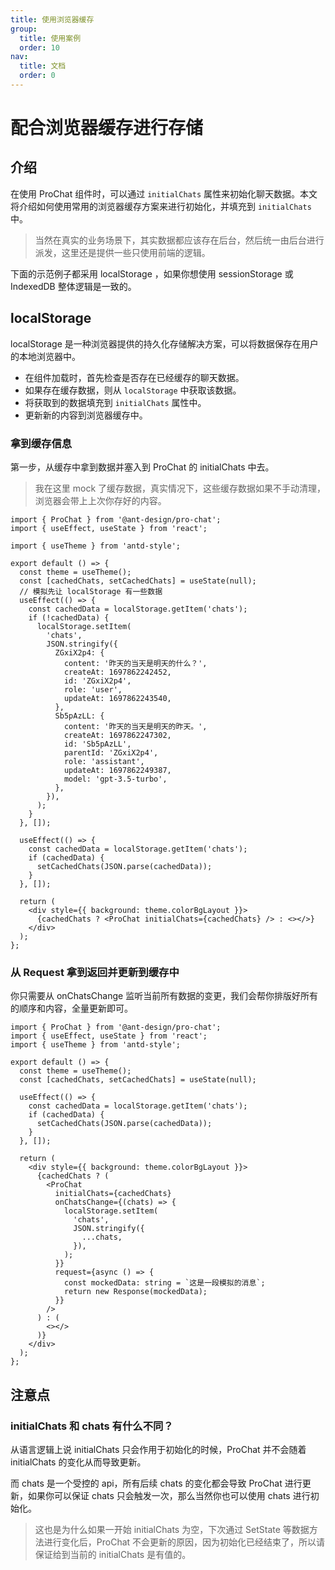 ```yaml
---
title: 使用浏览器缓存
group:
  title: 使用案例
  order: 10
nav:
  title: 文档
  order: 0
---
```


# 配合浏览器缓存进行存储

## 介绍

在使用 ProChat 组件时，可以通过 `initialChats` 属性来初始化聊天数据。本文将介绍如何使用常用的浏览器缓存方案来进行初始化，并填充到 `initialChats` 中。

> 当然在真实的业务场景下，其实数据都应该存在后台，然后统一由后台进行派发，这里还是提供一些只使用前端的逻辑。

下面的示范例子都采用 localStorage ，如果你想使用 sessionStorage 或 IndexedDB 整体逻辑是一致的。

## localStorage

localStorage 是一种浏览器提供的持久化存储解决方案，可以将数据保存在用户的本地浏览器中。

- 在组件加载时，首先检查是否存在已经缓存的聊天数据。
- 如果存在缓存数据，则从 `localStorage` 中获取该数据。
- 将获取到的数据填充到 `initialChats` 属性中。
- 更新新的内容到浏览器缓存中。

### 拿到缓存信息

第一步，从缓存中拿到数据并塞入到 ProChat 的 initialChats 中去。

> 我在这里 mock 了缓存数据，真实情况下，这些缓存数据如果不手动清理，浏览器会带上上次你存好的内容。

```tsx
import { ProChat } from '@ant-design/pro-chat';
import { useEffect, useState } from 'react';

import { useTheme } from 'antd-style';

export default () => {
  const theme = useTheme();
  const [cachedChats, setCachedChats] = useState(null);
  // 模拟先让 localStorage 有一些数据
  useEffect(() => {
    const cachedData = localStorage.getItem('chats');
    if (!cachedData) {
      localStorage.setItem(
        'chats',
        JSON.stringify({
          ZGxiX2p4: {
            content: '昨天的当天是明天的什么？',
            createAt: 1697862242452,
            id: 'ZGxiX2p4',
            role: 'user',
            updateAt: 1697862243540,
          },
          Sb5pAzLL: {
            content: '昨天的当天是明天的昨天。',
            createAt: 1697862247302,
            id: 'Sb5pAzLL',
            parentId: 'ZGxiX2p4',
            role: 'assistant',
            updateAt: 1697862249387,
            model: 'gpt-3.5-turbo',
          },
        }),
      );
    }
  }, []);

  useEffect(() => {
    const cachedData = localStorage.getItem('chats');
    if (cachedData) {
      setCachedChats(JSON.parse(cachedData));
    }
  }, []);

  return (
    <div style={{ background: theme.colorBgLayout }}>
      {cachedChats ? <ProChat initialChats={cachedChats} /> : <></>}
    </div>
  );
};
```

### 从 Request 拿到返回并更新到缓存中

你只需要从 onChatsChange 监听当前所有数据的变更，我们会帮你排版好所有的顺序和内容，全量更新即可。

```tsx
import { ProChat } from '@ant-design/pro-chat';
import { useEffect, useState } from 'react';
import { useTheme } from 'antd-style';

export default () => {
  const theme = useTheme();
  const [cachedChats, setCachedChats] = useState(null);

  useEffect(() => {
    const cachedData = localStorage.getItem('chats');
    if (cachedData) {
      setCachedChats(JSON.parse(cachedData));
    }
  }, []);

  return (
    <div style={{ background: theme.colorBgLayout }}>
      {cachedChats ? (
        <ProChat
          initialChats={cachedChats}
          onChatsChange={(chats) => {
            localStorage.setItem(
              'chats',
              JSON.stringify({
                ...chats,
              }),
            );
          }}
          request={async () => {
            const mockedData: string = `这是一段模拟的消息`;
            return new Response(mockedData);
          }}
        />
      ) : (
        <></>
      )}
    </div>
  );
};
```

## 注意点

### initialChats 和 chats 有什么不同？

从语言逻辑上说 initialChats 只会作用于初始化的时候，ProChat 并不会随着 initialChats 的变化从而导致更新。

而 chats 是一个受控的 api，所有后续 chats 的变化都会导致 ProChat 进行更新，如果你可以保证 chats 只会触发一次，那么当然你也可以使用 chats 进行初始化。

> 这也是为什么如果一开始 initialChats 为空，下次通过 SetState 等数据方法进行变化后，ProChat 不会更新的原因，因为初始化已经结束了，所以请保证给到当前的 initialChats 是有值的。
